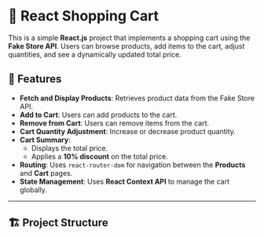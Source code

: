 # 🛒 React Shopping Cart

This is a simple **React.js** project that implements a shopping cart using the **Fake Store API**. Users can browse products, add items to the cart, adjust quantities, and see a dynamically updated total price.

## 🚀 Features

- **Fetch and Display Products**: Retrieves product data from the Fake Store API.
- **Add to Cart**: Users can add products to the cart.
- **Remove from Cart**: Users can remove items from the cart.
- **Cart Quantity Adjustment**: Increase or decrease product quantity.
- **Cart Summary**:
  - Displays the total price.
  - Applies a **10% discount** on the total price.
- **Routing**: Uses `react-router-dom` for navigation between the **Products** and **Cart** pages.
- **State Management**: Uses **React Context API** to manage the cart globally.

---

## 🏗 Project Structure

